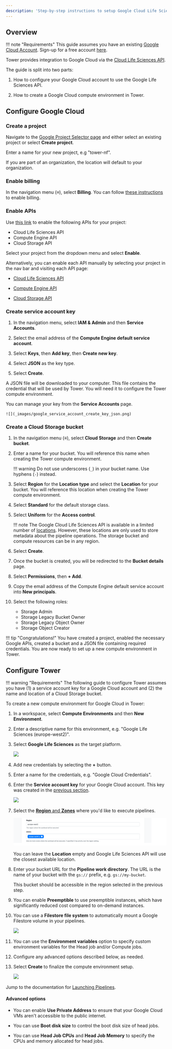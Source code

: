 ```yaml
---
description: 'Step-by-step instructions to setup Google Cloud Life Sciences for Nextflow Tower.'
---
```


## Overview

!!! note "Requirements"
    This guide assumes you have an existing [Google Cloud Account](https://console.cloud.google.com). Sign-up for a free account [here](https://cloud.google.com/).

Tower provides integration to Google Cloud via the [Cloud Life Sciences API](https://cloud.google.com/life-sciences/docs/reference/rest).

The guide is split into two parts:

1. How to configure your Google Cloud account to use the Google Life Sciences API.

2. How to create a Google Cloud compute environment in Tower.

## Configure Google Cloud

### Create a project

Navigate to the [Google Project Selector page](https://console.cloud.google.com/projectselector2) and either select an existing project or select **Create project**.

Enter a name for your new project, e.g "tower-nf".

If you are part of an organization, the location will default to your organization.


### Enable billing

In the navigation menu (**≡**), select **Billing**. You can follow [these instructions](https://cloud.google.com/billing/docs/how-to/modify-project) to enable billing.


### Enable APIs

Use [this link](https://console.cloud.google.com/flows/enableapi?apiid=lifesciences.googleapis.com%2Ccompute.googleapis.com%2Cstorage-api.googleapis.com) to enable the following APIs for your project:

- Cloud Life Sciences API
- Compute Engine API
- Cloud Storage API

Select your project from the dropdown menu and select **Enable**.

Alternatively, you can enable each API manually by selecting your project in the nav bar and visiting each API page:

- [Cloud Life Sciences API](https://console.cloud.google.com/marketplace/product/google/lifesciences.googleapis.com)

- [Compute Engine API](https://console.cloud.google.com/marketplace/product/google/compute.googleapis.com)

- [Cloud Storage API](https://console.cloud.google.com/marketplace/product/google/storage-api.googleapis.com)


### Create service account key

1. In the navigation menu, select **IAM & Admin** and then **Service Accounts**.

2. Select the email address of the **Compute Engine default service account**.

3. Select **Keys**, then **Add key**, then **Create new key**.

4. Select **JSON** as the key type.

5. Select **Create**.

A JSON file will be downloaded to your computer. This file contains the credential that will be used by Tower. You will need it to configure the Tower compute environment.

You can manage your key from the **Service Accounts** page.

    ![](_images/google_service_account_create_key_json.png)

### Create a Cloud Storage bucket

1. In the navigation menu (**≡**), select **Cloud Storage** and then **Create bucket**.

2. Enter a name for your bucket. You will reference this name when creating the Tower compute environment.

    !!! warning
        Do not use underscores (`_`) in your bucket name. Use hyphens (`-`) instead.

3. Select **Region** for the **Location type** and select the **Location** for your bucket. You will reference this location when creating the Tower compute environment.

4. Select **Standard** for the default storage class.

4. Select **Uniform** for the **Access control**.

    !!! note
        The Google Cloud Life Sciences API is available in a limited number of [locations](https://cloud.google.com/life-sciences/docs/concepts/locations). However, these locations are only used to store metadata about the pipeline operations. The storage bucket and compute resources can be in any region.

5. Select **Create**.

6. Once the bucket is created, you will be redirected to the **Bucket details** page.

7. Select **Permissions**, then **+ Add**.

8. Copy the email address of the Compute Engine default service account into **New principals**.

9. Select the following roles:

    - Storage Admin
    - Storage Legacy Bucket Owner
    - Storage Legacy Object Owner
    - Storage Object Creator

!!! tip "Congratulations!"
    You have created a project, enabled the necessary Google APIs, created a bucket and a JSON file containing required credentials. You are now ready to set up a new compute environment in Tower.


## Configure Tower

!!! warning "Requirements"
    The following guide to configure Tower assumes you have (1) a service account key for a Google Cloud account and (2) the name and location of a Cloud Storage bucket.

To create a new compute environment for Google Cloud in Tower:

1. In a workspace, select **Compute Environments** and then **New Environment**.

2. Enter a descriptive name for this environment, e.g. "Google Life Sciences (europe-west2)".

3. Select **Google Life Sciences** as the target platform.

    ![](_images/google_new_env.png)

4. Add new credentials by selecting the **+** button.

5. Enter a name for the credentials, e.g. "Google Cloud Credentials".

6. Enter the **Service account key** for your Google Cloud account. This key was created in the [previous section](#create-service-account-key).

    ![](_images/google_tower_credentials.png)

7. Select the [**Region** and **Zones**](https://cloud.google.com/compute/docs/regions-zones#available) where you'd like to execute pipelines.

    ![](_images/google_regions_and_zones.png)

    You can leave the **Location** empty and Google Life Sciences API will use the closest available location.

8. Enter your bucket URL for the **Pipeline work directory**. The URL is the name of your bucket with the `gs://` prefix, e.g. `gs://my-bucket`.

    This bucket should be accessible in the region selected in the previous step.

9. You can enable **Preemptible** to use preemptible instances, which have significantly reduced cost compared to on-demand instances.

10. You can use a **Filestore file system** to automatically mount a Google Filestore volume in your pipelines.

    ![](_images/google_filestore.png)

11. You can use the **Environment variables** option to specify custom environment variables for the Head job and/or Compute jobs.

12. Configure any advanced options described below, as needed.

13. Select **Create** to finalize the compute environment setup.

    ![](_images/google_tower_location.png)

Jump to the documentation for [Launching Pipelines](../launch/launchpad.md).


#### Advanced options

- You can enable **Use Private Address** to ensure that your Google Cloud VMs aren't accessible to the public internet.

- You can use **Boot disk size** to control the boot disk size of head jobs.

- You can use **Head Job CPUs** and **Head Job Memory** to specify the CPUs and memory allocated for head jobs.

